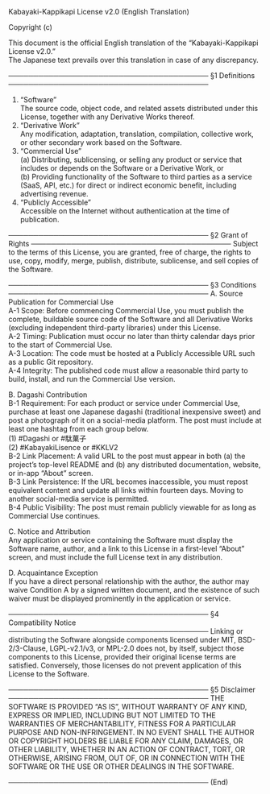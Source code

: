 Kabayaki-Kappikapi License v2.0 (English Translation)

Copyright (c) <year> <author>

This document is the official English translation of the “Kabayaki-Kappikapi License v2.0.”  
The Japanese text prevails over this translation in case of any discrepancy.

────────────────────────────────────────
§1  Definitions
────────────────────────────────────────
1. “Software”  
   The source code, object code, and related assets distributed under this License, together with any Derivative Works thereof.  
2. “Derivative Work”  
   Any modification, adaptation, translation, compilation, collective work, or other secondary work based on the Software.  
3. “Commercial Use”  
   (a) Distributing, sublicensing, or selling any product or service that includes or depends on the Software or a Derivative Work, or  
   (b) Providing functionality of the Software to third parties as a service (SaaS, API, etc.) for direct or indirect economic benefit, including advertising revenue.  
4. “Publicly Accessible”  
   Accessible on the Internet without authentication at the time of publication.  

────────────────────────────────────────
§2  Grant of Rights
────────────────────────────────────────
Subject to the terms of this License, you are granted, free of charge, the rights to use, copy, modify, merge, publish, distribute, sublicense, and sell copies of the Software.  

────────────────────────────────────────
§3  Conditions
────────────────────────────────────────
A. Source Publication for Commercial Use  
   A-1 Scope: Before commencing Commercial Use, you must publish the complete, buildable source code of the Software and all Derivative Works (excluding independent third-party libraries) under this License.  
   A-2 Timing: Publication must occur no later than thirty calendar days prior to the start of Commercial Use.  
   A-3 Location: The code must be hosted at a Publicly Accessible URL such as a public Git repository.  
   A-4 Integrity: The published code must allow a reasonable third party to build, install, and run the Commercial Use version.  

B. Dagashi Contribution  
   B-1 Requirement: For each product or service under Commercial Use, purchase at least one Japanese dagashi (traditional inexpensive sweet) and post a photograph of it on a social-media platform. The post must include at least one hashtag from each group below.  
       (1) #Dagashi or #駄菓子  
       (2) #KabayakiLisence or #KKLV2  
   B-2 Link Placement: A valid URL to the post must appear in both (a) the project’s top-level README and (b) any distributed documentation, website, or in-app “About” screen.  
   B-3 Link Persistence: If the URL becomes inaccessible, you must repost equivalent content and update all links within fourteen days. Moving to another social-media service is permitted.  
   B-4 Public Visibility: The post must remain publicly viewable for as long as Commercial Use continues.  

C. Notice and Attribution  
   Any application or service containing the Software must display the Software name, author, and a link to this License in a first-level “About” screen, and must include the full License text in any distribution.  

D. Acquaintance Exception  
   If you have a direct personal relationship with the author, the author may waive Condition A by a signed written document, and the existence of such waiver must be displayed prominently in the application or service.  

────────────────────────────────────────
§4  Compatibility Notice
────────────────────────────────────────
Linking or distributing the Software alongside components licensed under MIT, BSD-2/3-Clause, LGPL-v2.1/v3, or MPL-2.0 does not, by itself, subject those components to this License, provided their original license terms are satisfied. Conversely, those licenses do not prevent application of this License to the Software.  

────────────────────────────────────────
§5  Disclaimer
────────────────────────────────────────
THE SOFTWARE IS PROVIDED “AS IS”, WITHOUT WARRANTY OF ANY KIND, EXPRESS OR IMPLIED, INCLUDING BUT NOT LIMITED TO THE WARRANTIES OF MERCHANTABILITY, FITNESS FOR A PARTICULAR PURPOSE AND NON-INFRINGEMENT. IN NO EVENT SHALL THE AUTHOR OR COPYRIGHT HOLDERS BE LIABLE FOR ANY CLAIM, DAMAGES, OR OTHER LIABILITY, WHETHER IN AN ACTION OF CONTRACT, TORT, OR OTHERWISE, ARISING FROM, OUT OF, OR IN CONNECTION WITH THE SOFTWARE OR THE USE OR OTHER DEALINGS IN THE SOFTWARE.  

────────────────────────────────────────
(End)
